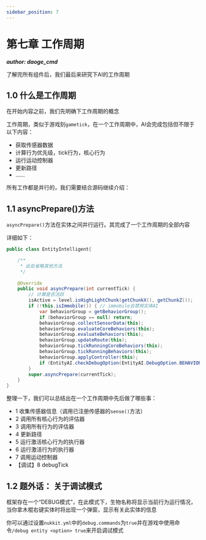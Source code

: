 ```yaml
---
sidebar_position: 7
---
```

# 第七章 工作周期

_**author: daoge_cmd**_

了解完所有组件后，我们最后来研究下AI的工作周期

## 1.0 什么是工作周期

在开始内容之前，我们先明确下工作周期的概念

工作周期，类似于游戏刻```gametick```，在一个工作周期中，AI会完成包括但不限于以下内容：

- 获取传感器数据
- 计算行为优先级，tick行为，核心行为
- 运行运动控制器
- 更新路径
- ......

所有工作都是并行的，我们需要结合源码继续介绍：

## 1.1 asyncPrepare()方法

```asyncPrepare()```方法在实体之间并行运行。其完成了一个工作周期的全部内容

详细如下：

```java
public class EntityIntelligent{

    /**
     * 此处省略其他方法
     */
    
    @Override
    public void asyncPrepare(int currentTick) {
        // 计算是否活跃
        isActive = level.isHighLightChunk(getChunkX(), getChunkZ());
        if (!this.isImmobile()) { // immobile会禁用实体AI
            var behaviorGroup = getBehaviorGroup();
            if (behaviorGroup == null) return;
            behaviorGroup.collectSensorData(this);
            behaviorGroup.evaluateCoreBehaviors(this);
            behaviorGroup.evaluateBehaviors(this);
            behaviorGroup.updateRoute(this);
            behaviorGroup.tickRunningCoreBehaviors(this);
            behaviorGroup.tickRunningBehaviors(this);
            behaviorGroup.applyController(this);
            if (EntityAI.checkDebugOption(EntityAI.DebugOption.BEHAVIOR)) behaviorGroup.debugTick(this);
        }
        super.asyncPrepare(currentTick);
    }
}
```

整理一下，我们可以总结出在一个工作周期中先后做了哪些事：

- 1 收集传感器信息（调用已注册传感器的```sense()```方法）
- 2 调用所有核心行为的评估器
- 3 调用所有行为的评估器
- 4 更新路径
- 5 运行激活核心行为的执行器
- 6 运行激活行为的执行器
- 7 调用运动控制器
- 【调试】8 debugTick

## 1.2 题外话： 关于调试模式

框架存在一个“DEBUG模式”，在此模式下，生物名称将显示当前行为运行情况，当你拿木棍右键实体时将出现一个弹窗，显示有关此实体的信息

你可以通过设置```nukkit.yml```中的```debug.commands```为```true```并在游戏中使用命令```/debug entity <option> true```来开启调试模式
